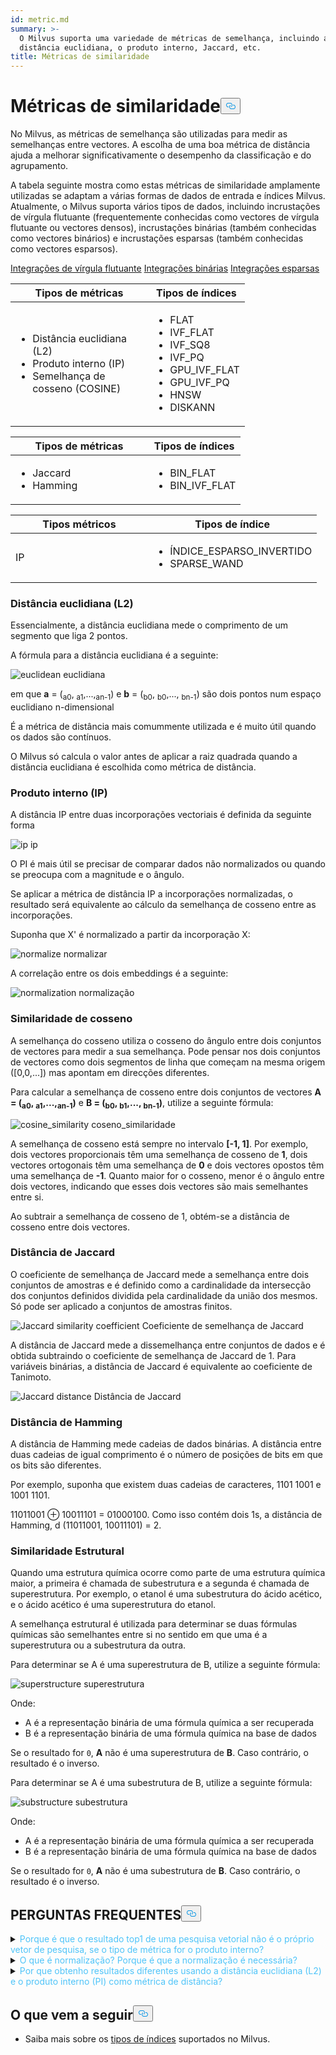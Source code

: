 ```yaml
---
id: metric.md
summary: >-
  O Milvus suporta uma variedade de métricas de semelhança, incluindo a
  distância euclidiana, o produto interno, Jaccard, etc.
title: Métricas de similaridade
---
```

<h1 id="Similarity-Metrics" class="common-anchor-header">Métricas de similaridade<button data-href="#Similarity-Metrics" class="anchor-icon" translate="no">
      <svg translate="no"
        aria-hidden="true"
        focusable="false"
        height="20"
        version="1.1"
        viewBox="0 0 16 16"
        width="16"
      >
        <path
          fill="#0092E4"
          fill-rule="evenodd"
          d="M4 9h1v1H4c-1.5 0-3-1.69-3-3.5S2.55 3 4 3h4c1.45 0 3 1.69 3 3.5 0 1.41-.91 2.72-2 3.25V8.59c.58-.45 1-1.27 1-2.09C10 5.22 8.98 4 8 4H4c-.98 0-2 1.22-2 2.5S3 9 4 9zm9-3h-1v1h1c1 0 2 1.22 2 2.5S13.98 12 13 12H9c-.98 0-2-1.22-2-2.5 0-.83.42-1.64 1-2.09V6.25c-1.09.53-2 1.84-2 3.25C6 11.31 7.55 13 9 13h4c1.45 0 3-1.69 3-3.5S14.5 6 13 6z"
        ></path>
      </svg>
    </button></h1><p>No Milvus, as métricas de semelhança são utilizadas para medir as semelhanças entre vectores. A escolha de uma boa métrica de distância ajuda a melhorar significativamente o desempenho da classificação e do agrupamento.</p>
<p>A tabela seguinte mostra como estas métricas de similaridade amplamente utilizadas se adaptam a várias formas de dados de entrada e índices Milvus. Atualmente, o Milvus suporta vários tipos de dados, incluindo incrustações de vírgula flutuante (frequentemente conhecidas como vectores de vírgula flutuante ou vectores densos), incrustações binárias (também conhecidas como vectores binários) e incrustações esparsas (também conhecidas como vectores esparsos).</p>
<div class="filter">
 <a href="#floating">Integrações de vírgula flutuante</a> <a href="#binary">Integrações binárias</a> <a href="#sparse">Integrações esparsas</a></div>
<div class="filter-floating table-wrapper" markdown="block">
<table class="tg">
<thead>
  <tr>
    <th class="tg-0pky" style="width: 204px;">Tipos de métricas</th>
    <th class="tg-0pky">Tipos de índices</th>
  </tr>
</thead>
<tbody>
  <tr>
    <td class="tg-0pky"><ul><li>Distância euclidiana (L2)</li><li>Produto interno (IP)</li><li>Semelhança de cosseno (COSINE)</li></td>
    <td class="tg-0pky" rowspan="2"><ul><li>FLAT</li><li>IVF_FLAT</li><li>IVF_SQ8</li><li>IVF_PQ</li><li>GPU_IVF_FLAT</li><li>GPU_IVF_PQ</li><li>HNSW</li><li>DISKANN</li></ul></td>
  </tr>
</tbody>
</table>
</div>
<div class="filter-binary table-wrapper" markdown="block">
<table class="tg">
<thead>
  <tr>
    <th class="tg-0pky" style="width: 204px;">Tipos de métricas</th>
    <th class="tg-0pky">Tipos de índices</th>
  </tr>
</thead>
<tbody>
  <tr>
    <td class="tg-0pky"><ul><li>Jaccard</li><li>Hamming</li></ul></td>
    <td class="tg-0pky"><ul><li>BIN_FLAT</li><li>BIN_IVF_FLAT</li></ul></td>
  </tr>
</tbody>
</table>
</div>
<div class="filter-sparse table-wrapper" markdown="block">
<table class="tg">
<thead>
  <tr>
    <th class="tg-0pky" style="width: 204px;">Tipos métricos</th>
    <th class="tg-0pky">Tipos de índice</th>
  </tr>
</thead>
<tbody>
  <tr>
    <td class="tg-0pky">IP</td>
    <td class="tg-0pky"><ul><li>ÍNDICE_ESPARSO_INVERTIDO</li><li>SPARSE_WAND</li></ul></td>
  </tr>
</tbody>
</table>
</div>
<h3 id="Euclidean-distance-L2" class="common-anchor-header">Distância euclidiana (L2)</h3><p>Essencialmente, a distância euclidiana mede o comprimento de um segmento que liga 2 pontos.</p>
<p>A fórmula para a distância euclidiana é a seguinte:</p>
<p>
  
   <span class="img-wrapper"> <img translate="no" src="/docs/v2.4.x/assets/euclidean_metric.png" alt="euclidean" class="doc-image" id="euclidean" />
   </span> <span class="img-wrapper"> <span>euclidiana</span> </span></p>
<p>em que <strong>a</strong> = (<sub>a0</sub>, <sub>a1</sub>,...,<sub>an-1</sub>) e <strong>b</strong> = (<sub>b0</sub>, <sub>b0</sub>,..., <sub>bn-1</sub>) são dois pontos num espaço euclidiano n-dimensional</p>
<p>É a métrica de distância mais comummente utilizada e é muito útil quando os dados são contínuos.</p>
<div class="alert note">
O Milvus só calcula o valor antes de aplicar a raiz quadrada quando a distância euclidiana é escolhida como métrica de distância.</div>
<h3 id="Inner-product-IP" class="common-anchor-header">Produto interno (IP)</h3><p>A distância IP entre duas incorporações vectoriais é definida da seguinte forma</p>
<p>
  
   <span class="img-wrapper"> <img translate="no" src="/docs/v2.4.x/assets/IP_formula.png" alt="ip" class="doc-image" id="ip" />
   </span> <span class="img-wrapper"> <span>ip</span> </span></p>
<p>O PI é mais útil se precisar de comparar dados não normalizados ou quando se preocupa com a magnitude e o ângulo.</p>
<div class="alert note">
<p>Se aplicar a métrica de distância IP a incorporações normalizadas, o resultado será equivalente ao cálculo da semelhança de cosseno entre as incorporações.</p>
</div>
<p>Suponha que X' é normalizado a partir da incorporação X:</p>
<p>
  
   <span class="img-wrapper"> <img translate="no" src="/docs/v2.4.x/assets/normalize_formula.png" alt="normalize" class="doc-image" id="normalize" />
   </span> <span class="img-wrapper"> <span>normalizar</span> </span></p>
<p>A correlação entre os dois embeddings é a seguinte:</p>
<p>
  
   <span class="img-wrapper"> <img translate="no" src="/docs/v2.4.x/assets/normalization_formula.png" alt="normalization" class="doc-image" id="normalization" />
   </span> <span class="img-wrapper"> <span>normalização</span> </span></p>
<h3 id="Cosine-Similarity" class="common-anchor-header">Similaridade de cosseno</h3><p>A semelhança do cosseno utiliza o cosseno do ângulo entre dois conjuntos de vectores para medir a sua semelhança. Pode pensar nos dois conjuntos de vectores como dois segmentos de linha que começam na mesma origem ([0,0,...]) mas apontam em direcções diferentes.</p>
<p>Para calcular a semelhança de cosseno entre dois conjuntos de vectores <strong>A = (<sub>a0</sub>, <sub>a1</sub>,...,<sub>an-1</sub>)</strong> e <strong>B = (<sub>b0</sub>, <sub>b1</sub>,..., <sub>bn-1</sub>)</strong>, utilize a seguinte fórmula:</p>
<p>
  
   <span class="img-wrapper"> <img translate="no" src="/docs/v2.4.x/assets/cosine_similarity.png" alt="cosine_similarity" class="doc-image" id="cosine_similarity" />
   </span> <span class="img-wrapper"> <span>coseno_similaridade</span> </span></p>
<p>A semelhança de cosseno está sempre no intervalo <strong>[-1, 1]</strong>. Por exemplo, dois vectores proporcionais têm uma semelhança de cosseno de <strong>1</strong>, dois vectores ortogonais têm uma semelhança de <strong>0</strong> e dois vectores opostos têm uma semelhança de <strong>-1</strong>. Quanto maior for o cosseno, menor é o ângulo entre dois vectores, indicando que esses dois vectores são mais semelhantes entre si.</p>
<p>Ao subtrair a semelhança de cosseno de 1, obtém-se a distância de cosseno entre dois vectores.</p>
<h3 id="Jaccard-distance" class="common-anchor-header">Distância de Jaccard</h3><p>O coeficiente de semelhança de Jaccard mede a semelhança entre dois conjuntos de amostras e é definido como a cardinalidade da intersecção dos conjuntos definidos dividida pela cardinalidade da união dos mesmos. Só pode ser aplicado a conjuntos de amostras finitos.</p>
<p>
  
   <span class="img-wrapper"> <img translate="no" src="/docs/v2.4.x/assets/jaccard_coeff.png" alt="Jaccard similarity coefficient" class="doc-image" id="jaccard-similarity-coefficient" />
   </span> <span class="img-wrapper"> <span>Coeficiente de semelhança de Jaccard</span> </span></p>
<p>A distância de Jaccard mede a dissemelhança entre conjuntos de dados e é obtida subtraindo o coeficiente de semelhança de Jaccard de 1. Para variáveis binárias, a distância de Jaccard é equivalente ao coeficiente de Tanimoto.</p>
<p>
  
   <span class="img-wrapper"> <img translate="no" src="/docs/v2.4.x/assets/jaccard_dist.png" alt="Jaccard distance" class="doc-image" id="jaccard-distance" />
   </span> <span class="img-wrapper"> <span>Distância de Jaccard</span> </span></p>
<h3 id="Hamming-distance" class="common-anchor-header">Distância de Hamming</h3><p>A distância de Hamming mede cadeias de dados binárias. A distância entre duas cadeias de igual comprimento é o número de posições de bits em que os bits são diferentes.</p>
<p>Por exemplo, suponha que existem duas cadeias de caracteres, 1101 1001 e 1001 1101.</p>
<p>11011001 ⊕ 10011101 = 01000100. Como isso contém dois 1s, a distância de Hamming, d (11011001, 10011101) = 2.</p>
<h3 id="Structural-Similarity" class="common-anchor-header">Similaridade Estrutural</h3><p>Quando uma estrutura química ocorre como parte de uma estrutura química maior, a primeira é chamada de subestrutura e a segunda é chamada de superestrutura. Por exemplo, o etanol é uma subestrutura do ácido acético, e o ácido acético é uma superestrutura do etanol.</p>
<p>A semelhança estrutural é utilizada para determinar se duas fórmulas químicas são semelhantes entre si no sentido em que uma é a superestrutura ou a subestrutura da outra.</p>
<p>Para determinar se A é uma superestrutura de B, utilize a seguinte fórmula:</p>
<p>
  
   <span class="img-wrapper"> <img translate="no" src="/docs/v2.4.x/assets/superstructure.png" alt="superstructure" class="doc-image" id="superstructure" />
   </span> <span class="img-wrapper"> <span>superestrutura</span> </span></p>
<p>Onde:</p>
<ul>
<li>A é a representação binária de uma fórmula química a ser recuperada</li>
<li>B é a representação binária de uma fórmula química na base de dados</li>
</ul>
<p>Se o resultado for <code translate="no">0</code>, <strong>A</strong> não é uma superestrutura de <strong>B</strong>. Caso contrário, o resultado é o inverso.</p>
<p>Para determinar se A é uma subestrutura de B, utilize a seguinte fórmula:</p>
<p>
  
   <span class="img-wrapper"> <img translate="no" src="/docs/v2.4.x/assets/substructure.png" alt="substructure" class="doc-image" id="substructure" />
   </span> <span class="img-wrapper"> <span>subestrutura</span> </span></p>
<p>Onde:</p>
<ul>
<li>A é a representação binária de uma fórmula química a ser recuperada</li>
<li>B é a representação binária de uma fórmula química na base de dados</li>
</ul>
<p>Se o resultado for <code translate="no">0</code>, <strong>A</strong> não é uma subestrutura de <strong>B</strong>. Caso contrário, o resultado é o inverso.</p>
<h2 id="FAQ" class="common-anchor-header">PERGUNTAS FREQUENTES<button data-href="#FAQ" class="anchor-icon" translate="no">
      <svg translate="no"
        aria-hidden="true"
        focusable="false"
        height="20"
        version="1.1"
        viewBox="0 0 16 16"
        width="16"
      >
        <path
          fill="#0092E4"
          fill-rule="evenodd"
          d="M4 9h1v1H4c-1.5 0-3-1.69-3-3.5S2.55 3 4 3h4c1.45 0 3 1.69 3 3.5 0 1.41-.91 2.72-2 3.25V8.59c.58-.45 1-1.27 1-2.09C10 5.22 8.98 4 8 4H4c-.98 0-2 1.22-2 2.5S3 9 4 9zm9-3h-1v1h1c1 0 2 1.22 2 2.5S13.98 12 13 12H9c-.98 0-2-1.22-2-2.5 0-.83.42-1.64 1-2.09V6.25c-1.09.53-2 1.84-2 3.25C6 11.31 7.55 13 9 13h4c1.45 0 3-1.69 3-3.5S14.5 6 13 6z"
        ></path>
      </svg>
    </button></h2><p><details>
<summary><font color="#4fc4f9">Porque é que o resultado top1 de uma pesquisa vetorial não é o próprio vetor de pesquisa, se o tipo de métrica for o produto interno?</font></summary>Isto ocorre se não tiver normalizado os vectores ao utilizar o produto interno como métrica de distância.</details>
<details>
<summary><font color="#4fc4f9">O que é normalização? Porque é que a normalização é necessária?</font></summary></p>
<p>A normalização refere-se ao processo de conversão de uma incorporação (vetor) para que a sua norma seja igual a 1. Se utilizar o produto interno para calcular as semelhanças das incorporações, tem de normalizar as incorporações. Após a normalização, o produto interno é igual à similaridade de cosseno.</p>
<p>
Consulte <a href="https://en.wikipedia.org/wiki/Unit_vector">a Wikipédia</a> para obter mais informações.</p>
</details>
<details>
<summary><font color="#4fc4f9">Por que obtenho resultados diferentes usando a distância euclidiana (L2) e o produto interno (PI) como métrica de distância?</font></summary>Verifique se os vetores estão normalizados. Se não estiverem, é necessário normalizar os vectores primeiro. Teoricamente, as semelhanças obtidas por L2 são diferentes das semelhanças obtidas por IP, se os vectores não estiverem normalizados.</details>
<h2 id="Whats-next" class="common-anchor-header">O que vem a seguir<button data-href="#Whats-next" class="anchor-icon" translate="no">
      <svg translate="no"
        aria-hidden="true"
        focusable="false"
        height="20"
        version="1.1"
        viewBox="0 0 16 16"
        width="16"
      >
        <path
          fill="#0092E4"
          fill-rule="evenodd"
          d="M4 9h1v1H4c-1.5 0-3-1.69-3-3.5S2.55 3 4 3h4c1.45 0 3 1.69 3 3.5 0 1.41-.91 2.72-2 3.25V8.59c.58-.45 1-1.27 1-2.09C10 5.22 8.98 4 8 4H4c-.98 0-2 1.22-2 2.5S3 9 4 9zm9-3h-1v1h1c1 0 2 1.22 2 2.5S13.98 12 13 12H9c-.98 0-2-1.22-2-2.5 0-.83.42-1.64 1-2.09V6.25c-1.09.53-2 1.84-2 3.25C6 11.31 7.55 13 9 13h4c1.45 0 3-1.69 3-3.5S14.5 6 13 6z"
        ></path>
      </svg>
    </button></h2><ul>
<li>Saiba mais sobre os <a href="/docs/pt/v2.4.x/index.md">tipos de índices</a> suportados no Milvus.</li>
</ul>
